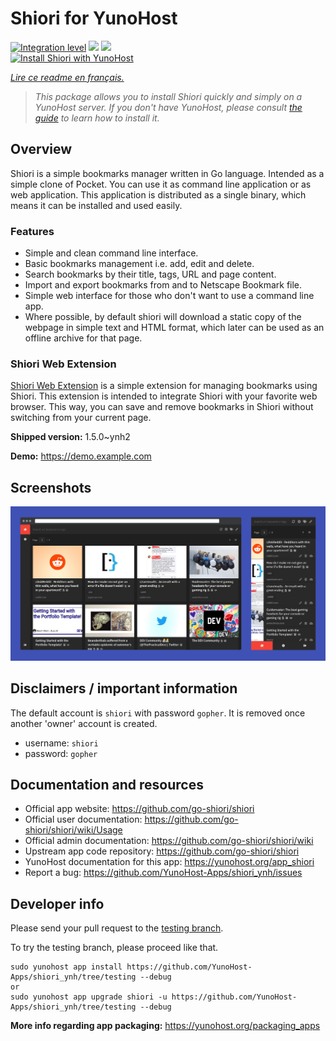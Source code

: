 <!--
N.B.: This README was automatically generated by https://github.com/YunoHost/apps/tree/master/tools/README-generator
It shall NOT be edited by hand.
-->

# Shiori for YunoHost

[![Integration level](https://dash.yunohost.org/integration/shiori.svg)](https://dash.yunohost.org/appci/app/shiori) ![](https://ci-apps.yunohost.org/ci/badges/shiori.status.svg) ![](https://ci-apps.yunohost.org/ci/badges/shiori.maintain.svg)  
[![Install Shiori with YunoHost](https://install-app.yunohost.org/install-with-yunohost.svg)](https://install-app.yunohost.org/?app=shiori)

*[Lire ce readme en français.](./README_fr.md)*

> *This package allows you to install Shiori quickly and simply on a YunoHost server.
If you don't have YunoHost, please consult [the guide](https://yunohost.org/#/install) to learn how to install it.*

## Overview

Shiori is a simple bookmarks manager written in Go language. Intended as a simple clone of Pocket. You can use it as command line application or as web application. This application is distributed as a single binary, which means it can be installed and used easily.

### Features

- Simple and clean command line interface.
- Basic bookmarks management i.e. add, edit and delete.
- Search bookmarks by their title, tags, URL and page content.
- Import and export bookmarks from and to Netscape Bookmark file.
- Simple web interface for those who don't want to use a command line app.
- Where possible, by default shiori will download a static copy of the webpage in simple text and HTML format, which later can be used as an offline archive for that page.

### Shiori Web Extension

[Shiori Web Extension](https://github.com/go-shiori/shiori-web-ext) is a simple extension for managing bookmarks using Shiori. This extension is intended to integrate Shiori with your favorite web browser. This way, you can save and remove bookmarks in Shiori without switching from your current page.

**Shipped version:** 1.5.0~ynh2

**Demo:** https://demo.example.com

## Screenshots

![](./doc/screenshots/screenshot.png)

## Disclaimers / important information

The default account is `shiori` with password `gopher`. It is removed once another 'owner' account is created.

- username: `shiori`
- password: `gopher`

## Documentation and resources

* Official app website: https://github.com/go-shiori/shiori
* Official user documentation: https://github.com/go-shiori/shiori/wiki/Usage
* Official admin documentation: https://github.com/go-shiori/shiori/wiki
* Upstream app code repository: https://github.com/go-shiori/shiori
* YunoHost documentation for this app: https://yunohost.org/app_shiori
* Report a bug: https://github.com/YunoHost-Apps/shiori_ynh/issues

## Developer info

Please send your pull request to the [testing branch](https://github.com/YunoHost-Apps/shiori_ynh/tree/testing).

To try the testing branch, please proceed like that.
```
sudo yunohost app install https://github.com/YunoHost-Apps/shiori_ynh/tree/testing --debug
or
sudo yunohost app upgrade shiori -u https://github.com/YunoHost-Apps/shiori_ynh/tree/testing --debug
```

**More info regarding app packaging:** https://yunohost.org/packaging_apps